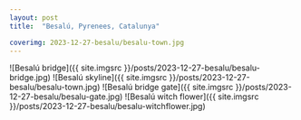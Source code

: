 ```yaml
---
layout: post
title:  "Besalú, Pyrenees, Catalunya"

coverimg: 2023-12-27-besalu/besalu-town.jpg
---
```


![Besalú bridge]({{ site.imgsrc }}/posts/2023-12-27-besalu/besalu-bridge.jpg)
![Besalú skyline]({{ site.imgsrc }}/posts/2023-12-27-besalu/besalu-town.jpg)
![Besalú bridge gate]({{ site.imgsrc }}/posts/2023-12-27-besalu/besalu-gate.jpg)
![Besalú witch flower]({{ site.imgsrc }}/posts/2023-12-27-besalu/besalu-witchflower.jpg)



